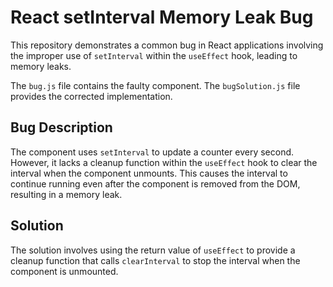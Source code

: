 # React setInterval Memory Leak Bug

This repository demonstrates a common bug in React applications involving the improper use of `setInterval` within the `useEffect` hook, leading to memory leaks. 

The `bug.js` file contains the faulty component. The `bugSolution.js` file provides the corrected implementation.

## Bug Description
The component uses `setInterval` to update a counter every second. However, it lacks a cleanup function within the `useEffect` hook to clear the interval when the component unmounts. This causes the interval to continue running even after the component is removed from the DOM, resulting in a memory leak.

## Solution
The solution involves using the return value of `useEffect` to provide a cleanup function that calls `clearInterval` to stop the interval when the component is unmounted.